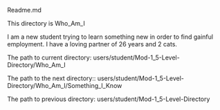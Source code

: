 Readme.md

This directory is Who_Am_I

I am a new student trying to learn something new in order to find gainful 
employment.  I have a loving partner of 26 years and 2 cats.


The path to current directory:
users/student/Mod-1_5-Level-Directory/Who_Am_I 
                                        
The path to the next directory::
users/student/Mod-1_5-Level-Directory/Who_Am_I/Something_I_Know                 

The path to previous directory:
users/student/Mod-1_5-Level-Directory   
